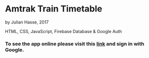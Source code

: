 # Amtrak Train Timetable
by Julian Hasse, 2017

HTML, CSS, JavaScript, Firebase Database & Google Auth

### To see the app online please visit this [link](https://www.julianhasse.com/amtrak) and sign in with Google.
